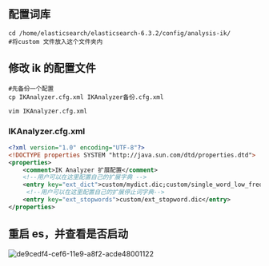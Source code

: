 ## 配置词库

```shell
cd /home/elasticsearch/elasticsearch-6.3.2/config/analysis-ik/
#将custom 文件放入这个文件夹内
```

##  修改 ik 的配置文件

```shell
#先备份一个配置
cp IKAnalyzer.cfg.xml IKAnalyzer备份.cfg.xml

vim IKAnalyzer.cfg.xml
```

### IKAnalyzer.cfg.xml

```xml
<?xml version="1.0" encoding="UTF-8"?>
<!DOCTYPE properties SYSTEM "http://java.sun.com/dtd/properties.dtd">  
<properties>  
	<comment>IK Analyzer 扩展配置</comment>
	<!--用户可以在这里配置自己的扩展字典 -->	
	<entry key="ext_dict">custom/mydict.dic;custom/single_word_low_freq.dic</entry> 	
	 <!--用户可以在这里配置自己的扩展停止词字典-->
	<entry key="ext_stopwords">custom/ext_stopword.dic</entry> 	
</properties>
```

## 重启 es，并查看是否启动


![de9cedf4-cef6-11e9-a8f2-acde48001122](https://i.loli.net/2019/09/04/qg8cdvW3FSPiI41.png )

